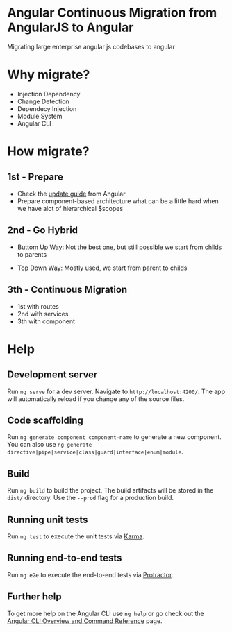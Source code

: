 # Angular Continuous Migration from AngularJS to Angular

Migrating large enterprise angular js codebases to angular

# Why migrate?

- Injection Dependency
- Change Detection
- Dependecy Injection
- Module System
- Angular CLI

# How migrate?

## 1st - Prepare

- Check the [update guide](https://update.angular.io/) from Angular
- Prepare component-based architecture what can be a little hard when we have alot of hierarchical $scopes

## 2nd - Go Hybrid

- Buttom Up Way: Not the best one, but still possible we start from childs to parents

- Top Down Way: Mostly used, we start from parent to childs

## 3th - Continuous Migration

- 1st with routes
- 2nd with services
- 3th with component

# Help

## Development server

Run `ng serve` for a dev server. Navigate to `http://localhost:4200/`. The app will automatically reload if you change any of the source files.

## Code scaffolding

Run `ng generate component component-name` to generate a new component. You can also use `ng generate directive|pipe|service|class|guard|interface|enum|module`.

## Build

Run `ng build` to build the project. The build artifacts will be stored in the `dist/` directory. Use the `--prod` flag for a production build.

## Running unit tests

Run `ng test` to execute the unit tests via [Karma](https://karma-runner.github.io).

## Running end-to-end tests

Run `ng e2e` to execute the end-to-end tests via [Protractor](http://www.protractortest.org/).

## Further help

To get more help on the Angular CLI use `ng help` or go check out the [Angular CLI Overview and Command Reference](https://angular.io/cli) page.
